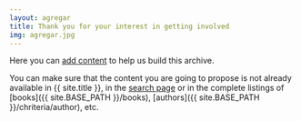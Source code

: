 ```yaml
---
layout: agregar
title: Thank you for your interest in getting involved
img: agregar.jpg
---
```

 
Here you can [add content]({{site.jotform}}) to help us build this archive.

You can make sure that the content you are going to propose is not already available in {{ site.title }}, in the [search page](search.html) or in the complete listings of [books]({{ site.BASE_PATH }}/books), [authors]({{ site.BASE_PATH }}/chriteria/author), etc.
